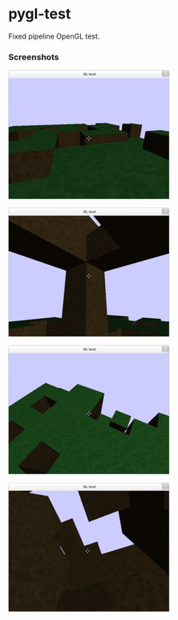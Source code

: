 pygl-test
=========

Fixed pipeline OpenGL test.

### Screenshots
![](/imgs/img1-m.png)

![](/imgs/img3-m.png)

![](/imgs/img2-m.png)

![](/imgs/img4-m.png)

